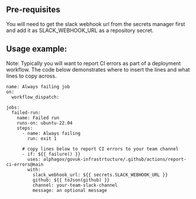## Pre-requisites

You will need to get the slack webhook url from the secrets manager first and add it as SLACK_WEBHOOK_URL as a repository secret. 

## Usage example:

Note: Typically you will want to report CI errors as part of a deployment workflow. The code below demonstrates where to insert the lines and what lines to copy across.

```
name: Always failing job
on:
  workflow_dispatch:

jobs:
  failed-run:
    name: Failed run
    runs-on: ubuntu-22.04
    steps:
      - name: Always failing
        run: exit 1

      # copy lines below to report CI errors to your team channel
      - if: ${{ failure() }}
        uses: alphagov/govuk-infrastrtucture/.github/actions/report-ci-errors@main
        with:
          slack_webhook_url: ${{ secrets.SLACK_WEBHOOK_URL }}
          github: ${{ toJson(github) }}
          channel: your-team-slack-channel
          message: an optional message
```